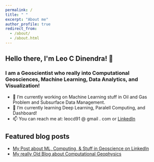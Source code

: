 ```yaml
---
permalink: /
title: " "
excerpt: "About me"
author_profile: true
redirect_from: 
  - /about/
  - /about.html
---
```


## Hello there, I'm Leo C Dinendra! 👋

### I am a Geoscientist who really into Computational Geosciences, Machine Learning, Data Analytics, and Visualization!
- 🔭 I’m currently working on Machine Learning stuff in Oil and Gas Problem and Subsurface Data Management.
- 🌱 I’m currently learning Deep Learning, Paralell Computing, and Dashboard!
- 📫 You can reach me at: leocd91 @ gmail . com or [LinkedIn](https://www.linkedin.com/in/leo-c-0988727b/)

## Featured blog posts
- [My Post about ML, Computing, & Stuff in Geoscience on LinkedIn](https://www.linkedin.com/in/leo-c-0988727b/detail/recent-activity/shares/)
- [My really Old Blog about Computational Geophysics](http://redigitize.blogspot.com/)
